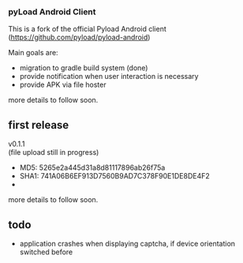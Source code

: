 ### pyLoad Android Client 

This is a fork of the official Pyload Android client (https://github.com/pyload/pyload-android)

Main goals are: 
- migration to gradle build system (done) 
- provide notification when user interaction is necessary
- provide APK via file hoster

more details to follow soon. 


## first release 
v0.1.1	
(file upload still in progress)
- MD5: 5265e2a445d31a8d81117896ab26f75a
- SHA1: 741A06B6EF913D7560B9AD7C378F90E1DE8DE4F2
- 
more details to follow soon. 

## todo
* application crashes when displaying captcha, if device orientation switched before 
